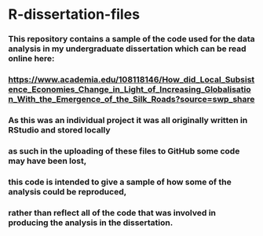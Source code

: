 # R-dissertation-files

### This repository contains a sample of the code used for the data analysis in my undergraduate dissertation which can be read online here: 
### https://www.academia.edu/108118146/How_did_Local_Subsistence_Economies_Change_in_Light_of_Increasing_Globalisation_With_the_Emergence_of_the_Silk_Roads?source=swp_share 

### As this was an individual project it was all originally written in RStudio and stored locally
### as such in the uploading of these files to GitHub some code may have been lost, 
### this code is intended to give a sample of how some of the analysis could be reproduced, 
### rather than reflect all of the code that was involved in producing the analysis in the dissertation. 
